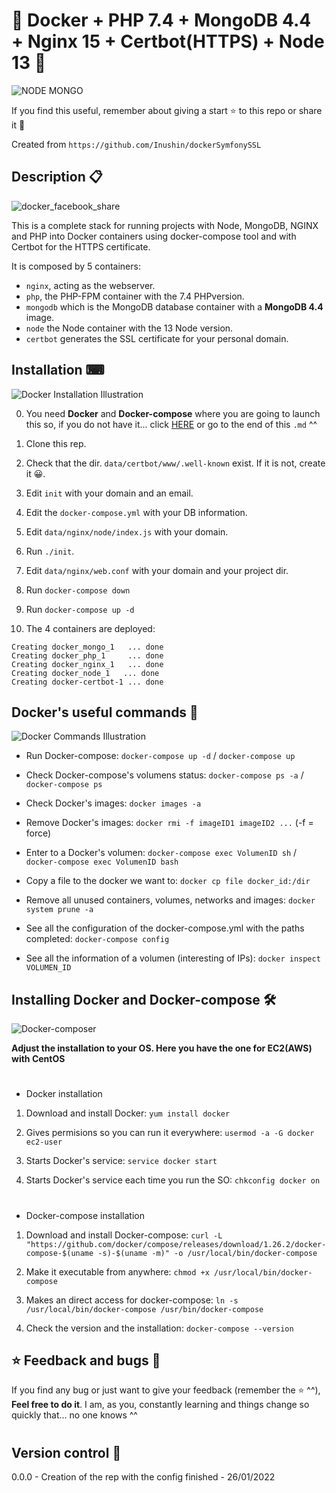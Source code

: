 # 🐳 Docker + PHP 7.4 + MongoDB 4.4 + Nginx 15 + Certbot(HTTPS) + Node 13 🐳

![NODE MONGO](https://user-images.githubusercontent.com/57062736/151140108-30752a2b-f5ed-4a15-89a7-8acbcdcf1eb5.png)

If you find this useful, remember about giving a start ⭐ to this repo or share it 🔁

Created from `https://github.com/Inushin/dockerSymfonySSL`

## Description 📋

![docker_facebook_share](https://user-images.githubusercontent.com/57062736/139103227-36f3cb32-c3c1-4158-b99e-25a31e955f44.png)

This is a complete stack for running projects with Node, MongoDB, NGINX and PHP into Docker containers using docker-compose tool and with Certbot for the HTTPS certificate.

It is composed by 5 containers:

- `nginx`, acting as the webserver.
- `php`, the PHP-FPM container with the 7.4 PHPversion.
- `mongodb` which is the MongoDB database container with a **MongoDB 4.4** image.
- `node` the Node container with the 13 Node version.
- `certbot` generates the SSL certificate for your personal domain.

## Installation ⌨

![Docker Installation Illustration](https://user-images.githubusercontent.com/57062736/139102730-d6f51d53-ffb3-44bb-be5e-2bdf48d91295.png)

0. You need ****Docker**** and ****Docker-compose**** where you are going to launch this so, if you do not have it... click [HERE](https://github.com/Inushin/dockerNodeSSL#installing-docker-and-docker-compose) or go to the end of this `.md` ^^

1. Clone this rep.

2. Check that the dir. `data/certbot/www/.well-known` exist. If it is not, create it 😀.

3. Edit `init` with your domain and an email.

4. Edit the `docker-compose.yml` with your DB information. 

5. Edit `data/nginx/node/index.js` with your domain.

6. Run `./init`.

7. Edit `data/nginx/web.conf` with your domain and your project dir.

8. Run `docker-compose down`

9. Run `docker-compose up -d`

10. The 4 containers are deployed: 

```
Creating docker_mongo_1   ... done
Creating docker_php_1     ... done
Creating docker_nginx_1   ... done
Creating docker_node_1   ... done
Creating docker-certbot-1 ... done
```


## Docker's useful commands 📑
![Docker Commands Illustration](https://user-images.githubusercontent.com/57062736/139102966-25f28be1-f768-49bd-a8a1-915a8465de9e.png)


- Run Docker-compose: `docker-compose up -d` / `docker-compose up`

- Check Docker-compose's volumens status: `docker-compose ps -a` / `docker-compose ps`

- Check Docker's images: `docker images -a`

- Remove Docker's images: `docker rmi -f imageID1 imageID2 ...` (-f = force)

- Enter to a Docker's volumen: `docker-compose exec VolumenID sh` / `docker-compose exec VolumenID bash`

- Copy a file to the docker we want to: `docker cp file docker_id:/dir`

- Remove all unused containers, volumes, networks and images: `docker system prune -a`

- See all the configuration of the docker-compose.yml with the paths completed: `docker-compose config`

- See all the information of a volumen (interesting of IPs): `docker inspect VOLUMEN_ID`

## Installing Docker and Docker-compose 🛠
![Docker-composer](https://user-images.githubusercontent.com/57062736/141182130-b8ed2d7a-9a68-4387-b838-ba0d44bb4e0e.png)

**Adjust the installation to your OS. Here you have the one for EC2(AWS) with CentOS**
#
- Docker installation

1. Download and install Docker: `yum install docker`

2. Gives permisions so you can run it everywhere: `usermod -a -G docker ec2-user`

3. Starts Docker's service: `service docker start`

4. Starts Docker's service each time you run the SO: `chkconfig docker on`
#
- Docker-compose installation

1. Download and install Docker-compose: `curl -L "https://github.com/docker/compose/releases/download/1.26.2/docker-compose-$(uname -s)-$(uname -m)" -o /usr/local/bin/docker-compose`

2. Make it executable from anywhere: `chmod +x /usr/local/bin/docker-compose`

3. Makes an direct access for docker-compose: `ln -s /usr/local/bin/docker-compose /usr/bin/docker-compose`

4. Check the version and the installation: `docker-compose --version`


## ⭐ Feedback and bugs 🐞

If you find any bug or just want to give your feedback (remember the ⭐ ^^), **Feel free to do it**. I am, as you, constantly learning and things change so quickly that... no one knows ^^
#


## Version control 📝

0.0.0 - Creation of the rep with the config finished - 26/01/2022
